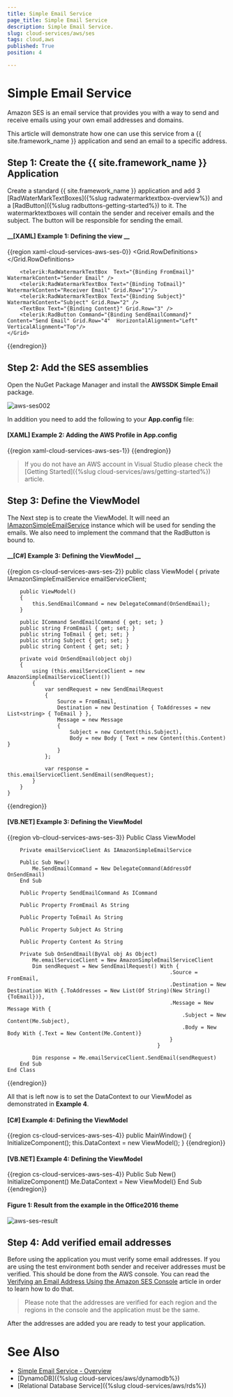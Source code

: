 ```yaml
---
title: Simple Email Service
page_title: Simple Email Service
description: Simple Email Service.
slug: cloud-services/aws/ses
tags: cloud,aws
published: True
position: 4

---
```


# Simple Email Service

Amazon SES is an email service that provides you with a way to send and receive emails using your own email addresses and domains.

This article will demonstrate how one can use this service from a {{ site.framework_name }} application and send an email to a specific address.

## Step 1: Create the {{ site.framework_name }} Application

Create a standard {{ site.framework_name }} application and add 3 [RadWaterMarkTextBoxes]({%slug radwatermarktextbox-overview%}) and a [RadButton]({%slug radbuttons-getting-started%}) to it. The watermarktextboxes will contain the sender and receiver emails and the subject. The button will be responsible for sending the email.

#### __[XAML] Example 1: Defining the view __

{{region xaml-cloud-services-aws-ses-0}}
    <Grid>
        <Grid.RowDefinitions>
            <RowDefinition  />
            <RowDefinition />
            <RowDefinition />
            <RowDefinition Height="3*" />
            <RowDefinition />
        </Grid.RowDefinitions>

        <telerik:RadWatermarkTextBox  Text="{Binding FromEmail}" WatermarkContent="Sender Email" />
        <telerik:RadWatermarkTextBox Text="{Binding ToEmail}" WatermarkContent="Receiver Email" Grid.Row="1"/>
        <telerik:RadWatermarkTextBox Text="{Binding Subject}" WatermarkContent="Subject" Grid.Row="2" />
        <TextBox Text="{Binding Content}" Grid.Row="3" />
        <telerik:RadButton Command="{Binding SendEmailCommand}" Content="Send Email" Grid.Row="4"  HorizontalAlignment="Left" VerticalAlignment="Top"/>
    </Grid>
{{endregion}}


## Step 2: Add the SES assemblies

Open the NuGet Package Manager and install the **AWSSDK Simple Email** package.

![aws-ses002](images/aws-ses002.png)

In addition you need to add the following to your **App.config** file:

#### __[XAML] Example 2: Adding the AWS Profile in App.config__
{{region xaml-cloud-services-aws-ses-1}}
    <?xml version="1.0" encoding="utf-8" ?>
        <configuration>
            <appSettings>
                <add key="AWSProfileName" value="Telerik"/>
                <add key="AWSRegion" value="eu-west-3" />
            </appSettings>
        </configuration>
{{endregion}}

> If you do not have an AWS account in Visual Studio please check the [Getting Started]({%slug cloud-services/aws/getting-started%}) article.

## Step 3: Define the ViewModel

The Next step is to create the ViewModel. It will need an [IAmazonSimpleEmailService](https://docs.aws.amazon.com/sdkfornet/v3/apidocs/items/SimpleEmail/TISimpleEmailService.html) instance which will be used for sending the emails. We also need to implement the command that the RadButton is bound to.

#### __[C#] Example 3: Defining the ViewModel __

{{region cs-cloud-services-aws-ses-2}}
    public class ViewModel
    {
        private IAmazonSimpleEmailService emailServiceClient;

        public ViewModel()
        {
            this.SendEmailCommand = new DelegateCommand(OnSendEmail);
        }

        public ICommand SendEmailCommand { get; set; }
        public string FromEmail { get; set; }
        public string ToEmail { get; set; }
        public string Subject { get; set; }
        public string Content { get; set; }

        private void OnSendEmail(object obj)
        {
            using (this.emailServiceClient = new AmazonSimpleEmailServiceClient())
            {
                var sendRequest = new SendEmailRequest
                {
                    Source = FromEmail,
                    Destination = new Destination { ToAddresses = new List<string> { ToEmail } },
                    Message = new Message
                    {
                        Subject = new Content(this.Subject),
                        Body = new Body { Text = new Content(this.Content) }
                    }
                };
                
                var response = this.emailServiceClient.SendEmail(sendRequest);
            }
        }
    }
{{endregion}}


#### __[VB.NET] Example 3: Defining the ViewModel__

{{region vb-cloud-services-aws-ses-3}}
    Public Class ViewModel

        Private emailServiceClient As IAmazonSimpleEmailService

        Public Sub New()
            Me.SendEmailCommand = New DelegateCommand(AddressOf OnSendEmail)
        End Sub

        Public Property SendEmailCommand As ICommand

        Public Property FromEmail As String

        Public Property ToEmail As String

        Public Property Subject As String

        Public Property Content As String

        Private Sub OnSendEmail(ByVal obj As Object)
            Me.emailServiceClient = New AmazonSimpleEmailServiceClient
            Dim sendRequest = New SendEmailRequest() With {
                                                        .Source = FromEmail,
                                                        .Destination = New Destination With {.ToAddresses = New List(Of String)(New String() {ToEmail})},
                                                        .Message = New Message With {
                                                            .Subject = New Content(Me.Subject),
                                                            .Body = New Body With {.Text = New Content(Me.Content)}
                                                        }
                                                    }

            Dim response = Me.emailServiceClient.SendEmail(sendRequest)
        End Sub
    End Class
{{endregion}}

All that is left now is to set the DataContext to our ViewModel as demonstrated in **Example 4**.

#### __[C#] Example 4: Defining the ViewModel__

{{region cs-cloud-services-aws-ses-4}}
    public MainWindow()
        {
            InitializeComponent();
            this.DataContext = new ViewModel();
        }
{{endregion}}

#### __[VB.NET] Example 4: Defining the ViewModel__

{{region cs-cloud-services-aws-ses-4}}
    Public Sub New()
        InitializeComponent()
        Me.DataContext = New ViewModel()
    End Sub
{{endregion}}

#### Figure 1: Result from the example in the Office2016 theme

![aws-ses-result](images/aws-ses-result.png)

## Step 4: Add verified email addresses

Before using the application you must verify some email addresses. If you are using the test environment both sender and receiver addresses must be verified. This should be done from the AWS console. You can read the [Verifying an Email Address Using the Amazon SES Console](https://docs.aws.amazon.com/ses/latest/DeveloperGuide/verify-email-addresses-procedure.html#verify-email-addresses-procedure-console) article in order to learn how to do that.

> Please note that the addresses are verified for each region and the regions in the console and the application must be the same. 

After the addresses are added you are ready to test your application. 

# See Also

* [Simple Email Service - Overview](https://docs.aws.amazon.com/ses/latest/DeveloperGuide/Welcome.html)
* [DynamoDB]({%slug cloud-services/aws/dynamodb%})
* [Relational Database Service]({%slug cloud-services/aws/rds%}) 